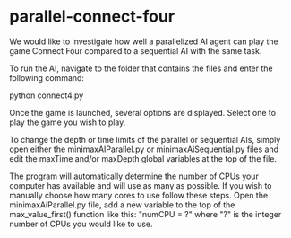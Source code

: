 # parallel-connect-four

We would like to investigate how well a parallelized AI agent can play the game Connect Four compared to a sequential AI with the same task.

To run the AI, navigate to the folder that contains the files and enter the following command:

python connect4.py


Once the game is launched, several options are displayed. Select one to play the game you wish to play.

To change the depth or time limits of the parallel or sequential AIs, simply open either the minimaxAIParallel.py or minimaxAiSequential.py files and edit the maxTime and/or maxDepth global variables at the top of the file.

The program will automatically determine the number of CPUs your computer has available and will use as many as possible. If you wish to manually choose how many cores to use follow these steps. Open the minimaxAiParallel.py file, add a new variable to the top of the max_value_first() function like this: "numCPU = ?" where "?" is the integer number of CPUs you would like to use.
